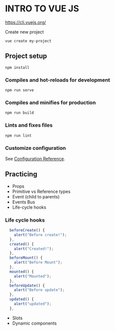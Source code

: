 # INTRO TO VUE JS

https://cli.vuejs.org/

Create new project

```
vue create my-project
```

## Project setup

```
npm install
```

### Compiles and hot-reloads for development

```
npm run serve
```

### Compiles and minifies for production

```
npm run build
```

### Lints and fixes files

```
npm run lint
```

### Customize configuration

See [Configuration Reference](https://cli.vuejs.org/config/).

## Practicing

- Props
- Primitive vs Reference types
- Event (child to parents)
- Events Bus
- Life-cycle hooks

### Life cycle hooks

```javascript
  beforeCreate() {
    alert("Before create!");
  },
  created() {
    alert("Created!");
  },
  beforeMount() {
    alert("Before Mount");
  },
  mounted() {
    alert("Mounted");
  },
  beforeUpdate() {
    alert("Before update");
  },
  updated() {
    alert("updated");
  },
```

- Slots
- Dynamic components

